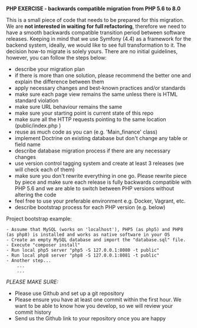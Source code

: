 **PHP EXERCISE - backwards compatible migration from PHP 5.6 to 8.0**

This is a small piece of code that needs to be prepared for this migration. We are **not interested in waiting for full
refactoring**, therefore we need to have a smooth backwards compatible transition period between software releases.
Keeping in mind that we use Symfony (4.4) as a framework for the backend system, ideally, we would like to see full
transformation to it. The decision how-to migrate is solely yours. There are no initial guidelines, however, you can
follow the steps below:

- describe your migration plan
- if there is more than one solution, please recommend the better one and explain the difference between them
- apply necessary changes and best-known practices and/or standards
- make sure each page view remains the same unless there is HTML standard violation
- make sure URL behaviour remains the same
- make sure your starting point is current state of this repo
- make sure all the HTTP requests pointing to the same location (public/index.php )
- reuse as much code as you can (e.g. 'Main_finance' class)
- implement Doctrine on existing database but don't change any table or field name
- describe database migration process if there are any necessary changes
- use version control tagging system and create at least 3 releases (we will check each of them)
- make sure you don't rewrite everything in one go. Please rewrite piece by piece and make sure each release is fully
  backwards compatible with PHP 5.6 and we are able to switch between PHP versions without altering the code
- feel free to use your preferable environment e.g. Docker, Vagrant, etc.
- describe bootstrap process for each PHP version (e.g. below)

Project bootstrap example:

```
- Assume that MySQL (works on 'localhost'), PHP5 (as php5) and PHP8 (as php8) is installed and works as native software in your OS
- Create an empty MySQL database and import the "database.sql" file.
- Execute "composer install"
- Run local php5 server "php5 -S 127.0.0.1:8080 -t public"
- Run local php8 server "php8 -S 127.0.0.1:8081 -t public"
- Another step...
    ...
    ...

```

_PLEASE MAKE SURE:_

- Please use Github and set up a git repository
- Please ensure you have at least one commit within the first hour. We want to be able to know how you develop, so we
  will review your commit history
- Send us the Github link to your repository once you are happy
